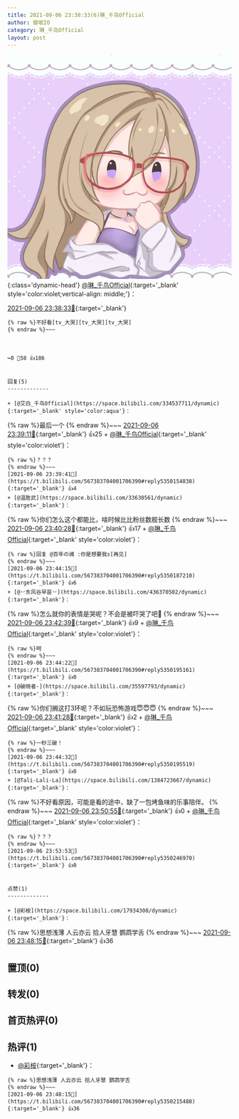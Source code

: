 ```yaml
---
title: 2021-09-06 23:38:33(6)琳_千鸟Official
author: 御坂IO
category: 琳_千鸟Official
layout: post
---
```


![img](/images/c0a88f85ebd0d056f37b114e0748e69556c8b488.jpg){:class='dynamic-head'}
[@琳_千鸟Official](https://space.bilibili.com/1620923329/dynamic){:target='_blank' style='color:violet;vertical-align: middle;'}：

[2021-09-06 23:38:33🔗](https://t.bilibili.com/567383704001706390){:target='_blank'}

~~~
{% raw %}不好看[tv_大哭][tv_大哭][tv_大哭]
{% endraw %}~~~



↪️0 💬58 👍186


回复(5)
-------------

+ [@艾白_千鸟Official](https://space.bilibili.com/334537711/dynamic){:target='_blank' style='color:aqua'}：
~~~
{% raw %}最后一个
{% endraw %}~~~
[2021-09-06 23:39:11🔗](https://t.bilibili.com/567383704001706390#reply5350153710){:target='_blank'} 👍25
    + [@琳_千鸟Official](https://space.bilibili.com/1620923329/dynamic){:target='_blank' style='color:violet'}：
~~~
{% raw %}？？？
{% endraw %}~~~
[2021-09-06 23:39:41🔗](https://t.bilibili.com/567383704001706390#reply5350154838){:target='_blank'} 👍4
+ [@温胜武](https://space.bilibili.com/33630561/dynamic){:target='_blank'}：
~~~
{% raw %}你们怎么这个都能比，啥时候比比粉丝数舰长数
{% endraw %}~~~
[2021-09-06 23:40:28🔗](https://t.bilibili.com/567383704001706390#reply5350166600){:target='_blank'} 👍17
    + [@琳_千鸟Official](https://space.bilibili.com/1620923329/dynamic){:target='_blank' style='color:violet'}：
~~~
{% raw %}回复 @百年の魂 :你是想要我s[再见]
{% endraw %}~~~
[2021-09-06 23:44:15🔗](https://t.bilibili.com/567383704001706390#reply5350187210){:target='_blank'} 👍6
+ [@丷东风谷早苗丷](https://space.bilibili.com/436370502/dynamic){:target='_blank'}：
~~~
{% raw %}怎么就你的表情是哭呢？不会是被吓哭了吧🥺
{% endraw %}~~~
[2021-09-06 23:42:39🔗](https://t.bilibili.com/567383704001706390#reply5350174004){:target='_blank'} 👍9
    + [@琳_千鸟Official](https://space.bilibili.com/1620923329/dynamic){:target='_blank' style='color:violet'}：
~~~
{% raw %}呵
{% endraw %}~~~
[2021-09-06 23:44:22🔗](https://t.bilibili.com/567383704001706390#reply5350195161){:target='_blank'} 👍0
+ [@破晓者-](https://space.bilibili.com/35597793/dynamic){:target='_blank'}：
~~~
{% raw %}你们搁这打3环呢？不如玩恐怖游戏😇😇😇
{% endraw %}~~~
[2021-09-06 23:41:28🔗](https://t.bilibili.com/567383704001706390#reply5350175909){:target='_blank'} 👍2
    + [@琳_千鸟Official](https://space.bilibili.com/1620923329/dynamic){:target='_blank' style='color:violet'}：
~~~
{% raw %}一秒三破！
{% endraw %}~~~
[2021-09-06 23:44:32🔗](https://t.bilibili.com/567383704001706390#reply5350195519){:target='_blank'} 👍0
+ [@Tali-Lali-La](https://space.bilibili.com/1384723667/dynamic){:target='_blank'}：
~~~
{% raw %}不好看原因，可能是看的途中，缺了一包烤鱼味的乐事陪伴。
{% endraw %}~~~
[2021-09-06 23:50:55🔗](https://t.bilibili.com/567383704001706390#reply5350224041){:target='_blank'} 👍0
    + [@琳_千鸟Official](https://space.bilibili.com/1620923329/dynamic){:target='_blank' style='color:violet'}：
~~~
{% raw %}？？？
{% endraw %}~~~
[2021-09-06 23:53:53🔗](https://t.bilibili.com/567383704001706390#reply5350246970){:target='_blank'} 👍0


点赞(1)
-------------

+ [@彩桉](https://space.bilibili.com/17934308/dynamic){:target='_blank'}：
~~~
{% raw %}思想浅薄 人云亦云 拾人牙慧 鹦鹉学舌
{% endraw %}~~~
[2021-09-06 23:48:15🔗](https://t.bilibili.com/567383704001706390#reply5350215488){:target='_blank'} 👍36


置顶(0)
-------------



转发(0)
-------------



首页热评(0)
-------------



热评(1)
-------------

+ [@彩桉](https://space.bilibili.com/17934308/dynamic){:target='_blank'}：
~~~
{% raw %}思想浅薄 人云亦云 拾人牙慧 鹦鹉学舌
{% endraw %}~~~
[2021-09-06 23:48:15🔗](https://t.bilibili.com/567383704001706390#reply5350215488){:target='_blank'} 👍36


